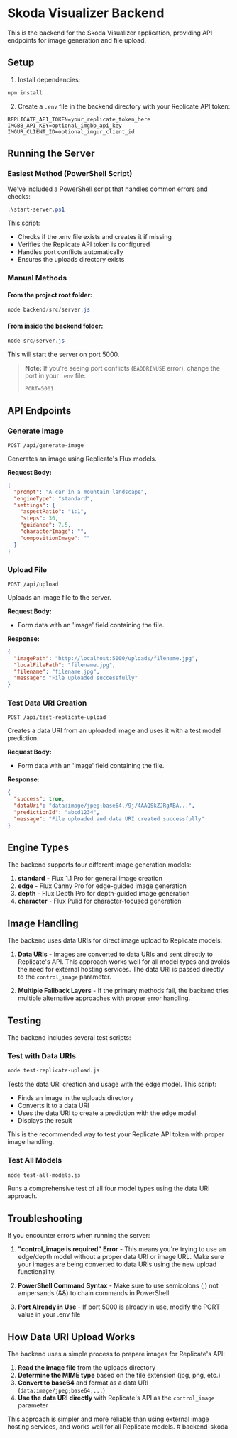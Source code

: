 # Skoda Visualizer Backend

This is the backend for the Skoda Visualizer application, providing API endpoints for image generation and file upload.

## Setup

1. Install dependencies:

```bash
npm install
```

2. Create a `.env` file in the backend directory with your Replicate API token:

```
REPLICATE_API_TOKEN=your_replicate_token_here
IMGBB_API_KEY=optional_imgbb_api_key
IMGUR_CLIENT_ID=optional_imgur_client_id
```

## Running the Server

### Easiest Method (PowerShell Script)

We've included a PowerShell script that handles common errors and checks:

```powershell
.\start-server.ps1
```

This script:
- Checks if the .env file exists and creates it if missing
- Verifies the Replicate API token is configured
- Handles port conflicts automatically
- Ensures the uploads directory exists

### Manual Methods

#### From the project root folder:

```powershell
node backend/src/server.js
```

#### From inside the backend folder:

```powershell
node src/server.js
```

This will start the server on port 5000.

> **Note:** If you're seeing port conflicts (`EADDRINUSE` error), change the port in your `.env` file:
> ```
> PORT=5001
> ```

## API Endpoints

### Generate Image

`POST /api/generate-image`

Generates an image using Replicate's Flux models.

**Request Body:**

```json
{
  "prompt": "A car in a mountain landscape",
  "engineType": "standard",
  "settings": {
    "aspectRatio": "1:1",
    "steps": 30,
    "guidance": 7.5,
    "characterImage": "",
    "compositionImage": ""
  }
}
```

### Upload File

`POST /api/upload`

Uploads an image file to the server.

**Request Body:**
- Form data with an 'image' field containing the file.

**Response:**
```json
{
  "imagePath": "http://localhost:5000/uploads/filename.jpg",
  "localFilePath": "filename.jpg",
  "filename": "filename.jpg",
  "message": "File uploaded successfully"
}
```

### Test Data URI Creation

`POST /api/test-replicate-upload`

Creates a data URI from an uploaded image and uses it with a test model prediction.

**Request Body:**
- Form data with an 'image' field containing the file.

**Response:**
```json
{
  "success": true,
  "dataUri": "data:image/jpeg;base64,/9j/4AAQSkZJRgABA...",
  "predictionId": "abcd1234",
  "message": "File uploaded and data URI created successfully"
}
```

## Engine Types

The backend supports four different image generation models:

1. **standard** - Flux 1.1 Pro for general image creation
2. **edge** - Flux Canny Pro for edge-guided image generation
3. **depth** - Flux Depth Pro for depth-guided image generation
4. **character** - Flux Pulid for character-focused generation

## Image Handling

The backend uses data URIs for direct image upload to Replicate models:

1. **Data URIs** - Images are converted to data URIs and sent directly to Replicate's API. This approach works well for all model types and avoids the need for external hosting services. The data URI is passed directly to the `control_image` parameter.

2. **Multiple Fallback Layers** - If the primary methods fail, the backend tries multiple alternative approaches with proper error handling.

## Testing

The backend includes several test scripts:

### Test with Data URIs

```bash
node test-replicate-upload.js
```

Tests the data URI creation and usage with the edge model. This script:
- Finds an image in the uploads directory
- Converts it to a data URI
- Uses the data URI to create a prediction with the edge model
- Displays the result

This is the recommended way to test your Replicate API token with proper image handling.

### Test All Models

```bash
node test-all-models.js
```

Runs a comprehensive test of all four model types using the data URI approach.

## Troubleshooting

If you encounter errors when running the server:

1. **"control_image is required" Error** - This means you're trying to use an edge/depth model without a proper data URI or image URL. Make sure your images are being converted to data URIs using the new upload functionality.

2. **PowerShell Command Syntax** - Make sure to use semicolons (;) not ampersands (&&) to chain commands in PowerShell

3. **Port Already in Use** - If port 5000 is already in use, modify the PORT value in your .env file

## How Data URI Upload Works

The backend uses a simple process to prepare images for Replicate's API:

1. **Read the image file** from the uploads directory
2. **Determine the MIME type** based on the file extension (jpg, png, etc.)
3. **Convert to base64** and format as a data URI (`data:image/jpeg;base64,...`)
4. **Use the data URI directly** with Replicate's API as the `control_image` parameter

This approach is simpler and more reliable than using external image hosting services, and works well for all Replicate models. #   b a c k e n d - s k o d a  
 